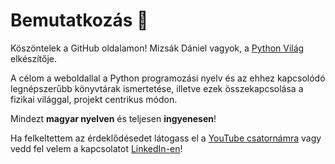 # Bemutatkozás 👋

Köszöntelek a GitHub oldalamon! Mizsák Dániel vagyok, a [Python Világ](https://pythonvilag.hu/) elkészítője.


A célom a weboldallal a Python programozási nyelv és az ehhez kapcsolódó legnépszerűbb könyvtárak ismertetése, illetve ezek összekapcsolása a fizikai világgal, projekt centrikus módon.


Mindezt **magyar nyelven** és teljesen **ingyenesen**!


Ha felkeltettem az érdeklődésedet látogass el a <a href="https://www.youtube.com/@pythonvilag" target="_blank">YouTube csatornámra</a> vagy vedd fel velem a kapcsolatot <a href="https://www.linkedin.com/in/daniel-mizsak/" target="_blank">LinkedIn-en</a>!


